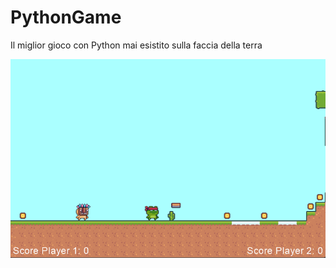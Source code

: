 # PythonGame

Il miglior gioco con Python mai esistito sulla faccia della terra

![Screenshot_gioco_piu_bello_di_sempre](./risorse/image.png)